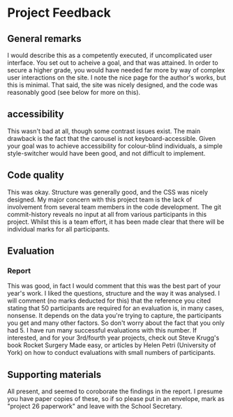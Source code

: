 # Project Feedback

## General remarks

I would describe this as a competently executed, if uncomplicated user interface.  You set out to acheive a goal, and that was attained.  In order to secure a higher grade, you would have needed far more by way of complex user interactions on the site.  I note the nice page for the author's works, but this is minimal.  That said, the site was nicely designed, and the code was reasonably good (see below for more on this).

## accessibility

This wasn't bad at all, though some contrast issues exist.  The main drawback is the fact that the carousel is not keyboard-accessible.  Given your goal was to achieve accessibility for colour-blind individuals, a simple style-switcher would have been good, and not difficult to implement.

## Code quality

This was okay.  Structure was generally good, and the CSS was nicely designed.  My major concern with this project team is the lack of involvement from several team members in the code development.  The git commit-history reveals no input at all from various participants in this project.  Whilst this is a team effort, it has been made clear that there will be individual marks for all participants.

## Evaluation

### Report

This was good, in fact I would comment that this was the best part of your year's work.  I liked the questions, structure and the way it was analysed.  I will comment (no marks deducted for this) that the reference you cited stating that 50 participants are required for an evaluation is, in many cases, nonsense.  It depends on the data you're trying to capture, the participants you get and many other factors.  So don't worry about the fact that you only had 5.  I have run many successful evaluations with this number.  If interested, and for your 3rd/fourth year projects, check out Steve Krugg's book Rocket Surgery Made easy, or articles by Helen Petri (University of York) on how to conduct evaluations with small numbers of participants.

## Supporting materials

All present, and seemed to coroborate the findings in the report.  I presume you have paper copies of these, so if so please put in an envelope, mark as "project 26 paperwork" and leave with the School Secretary.